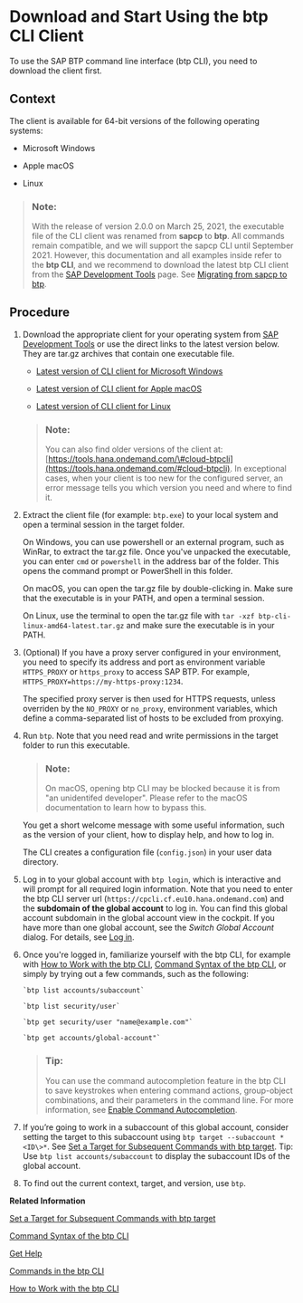 <!-- loio8a8f17f5fd334fb583438edbd831d506 -->

# Download and Start Using the btp CLI Client

To use the SAP BTP command line interface \(btp CLI\), you need to download the client first.



## Context

The client is available for 64-bit versions of the following operating systems:

-   Microsoft Windows

-   Apple macOS

-   Linux


> ### Note:  
> With the release of version 2.0.0 on March 25, 2021, the executable file of the CLI client was renamed from **sapcp** to **btp**. All commands remain compatible, and we will support the sapcp CLI until September 2021. However, this documentation and all examples inside refer to the **btp CLI**, and we recommend to download the latest btp CLI client from the [SAP Development Tools](https://tools.hana.ondemand.com/#cloud-btpcli) page. See [Migrating from sapcp to btp](migrating-from-sapcp-to-btp-4f1fe8d.md).



## Procedure

1.  Download the appropriate client for your operating system from [SAP Development Tools](https://tools.hana.ondemand.com/#cloud-btpcli) or use the direct links to the latest version below. They are tar.gz archives that contain one executable file.

    -   [Latest version of CLI client for Microsoft Windows](https://tools.hana.ondemand.com/additional/btp-cli-windows-amd64-latest.tar.gz)

    -   [Latest version of CLI client for Apple macOS](https://tools.hana.ondemand.com/additional/btp-cli-darwin-amd64-latest.tar.gz)

    -   [Latest version of CLI client for Linux](https://tools.hana.ondemand.com/additional/btp-cli-linux-amd64-latest.tar.gz)


    > ### Note:  
    > You can also find older versions of the client at: [https://tools.hana.ondemand.com/\#cloud-btpcli](https://tools.hana.ondemand.com/#cloud-btpcli). In exceptional cases, when your client is too new for the configured server, an error message tells you which version you need and where to find it.

2.  Extract the client file \(for example: `btp.exe`\) to your local system and open a terminal session in the target folder.

    On Windows, you can use powershell or an external program, such as WinRar, to extract the tar.gz file. Once you've unpacked the executable, you can enter `cmd` or `powershell` in the address bar of the folder. This opens the command prompt or PowerShell in this folder.

    On macOS, you can open the tar.gz file by double-clicking in. Make sure that the executable is in your PATH, and open a terminal session.

    On Linux, use the terminal to open the tar.gz file with `tar -xzf btp-cli-linux-amd64-latest.tar.gz` and make sure the executable is in your PATH.

3.  \(Optional\) If you have a proxy server configured in your environment, you need to specify its address and port as environment variable `HTTPS_PROXY` or `https_proxy` to access SAP BTP. For example, `HTTPS_PROXY=https://my-https-proxy:1234`.

    The specified proxy server is then used for HTTPS requests, unless overriden by the `NO_PROXY` or `no_proxy`, environment variables, which define a comma-separated list of hosts to be excluded from proxying.

4.  Run `btp`. Note that you need read and write permissions in the target folder to run this executable.

    > ### Note:  
    > On macOS, opening btp CLI may be blocked because it is from "an unidentifed developer". Please refer to the macOS documentation to learn how to bypass this.

    You get a short welcome message with some useful information, such as the version of your client, how to display help, and how to log in.

    The CLI creates a configuration file \(`config.json`\) in your user data directory.

5.  Log in to your global account with `btp login`, which is interactive and will prompt for all required login information. Note that you need to enter the btp CLI server url \(`https://cpcli.cf.eu10.hana.ondemand.com`\) and the **subdomain of the global account** to log in. You can find this global account subdomain in the global account view in the cockpit. If you have more than one global account, see the *Switch Global Account* dialog. For details, see [Log in](log-in-e241b30.md).

6.  Once you're logged in, familiarize yourself with the btp CLI, for example with [How to Work with the btp CLI](how-to-work-with-the-btp-cli-11d9f67.md), [Command Syntax of the btp CLI](command-syntax-of-the-btp-cli-69606f4.md), or simply by trying out a few commands, such as the following:

    ```
    `btp list accounts/subaccount`
    ```

    ```
    `btp list security/user`
    ```

    ```
    `btp get security/user "name@example.com"`
    ```

    ```
    `btp get accounts/global-account"`
    ```

    > ### Tip:  
    > You can use the command autocompletion feature in the btp CLI to save keystrokes when entering command actions, group-object combinations, and their parameters in the command line. For more information, see [Enable Command Autocompletion](enable-command-autocompletion-46355fa.md).

7.  If you’re going to work in a subaccount of this global account, consider setting the target to this subaccount using `btp target --subaccount *<ID\>*`. See [Set a Target for Subsequent Commands with btp target](set-a-target-for-subsequent-commands-with-btp-target-720645a.md). Tip: Use `btp list accounts/subaccount` to display the subaccount IDs of the global account.

8.  To find out the current context, target, and version, use `btp`.


**Related Information**  


[Set a Target for Subsequent Commands with btp target](set-a-target-for-subsequent-commands-with-btp-target-720645a.md "Change the target for command calls to a directory, a subaccount, or the global account, by using the btp target command.")

[Command Syntax of the btp CLI](command-syntax-of-the-btp-cli-69606f4.md "Each command consists of the base call btp followed by a verb (the action), a combination of group and object, and parameters.")

[Get Help](get-help-f8fd1e5.md "There is extensive help in the btp CLI about every command. You can get help with the help action or the --help option.")

[Commands in the btp CLI](commands-in-the-btp-cli-a03a555.md "A list of all tasks and respective commands that are available in the SAP BTP command line interface (btp CLI).")

[How to Work with the btp CLI](how-to-work-with-the-btp-cli-11d9f67.md "Learn how to work with the SAP BTP command line interface (btp CLI). For example, how to log in, get help, and set a default context for commands.")

